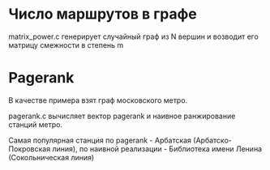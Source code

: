 # Число маршрутов в графе
matrix_power.c генерирует случайный граф из N вершин и возводит его матрицу смежности в степень m

# Pagerank
В качестве примера взят граф московского метро. 

pagerank.c вычисляет вектор pagerank и наивное ранжирование станций метро.

Самая популярная станция по pagerank - Арбатская (Арбатско-Покровская линия), по наивной реализации - Библиотека имени Ленина (Сокольническая линия)